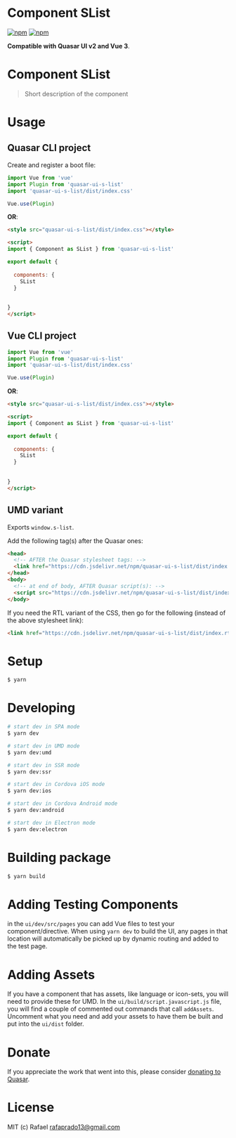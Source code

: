 # Component SList

[![npm](https://img.shields.io/npm/v/quasar-ui-s-list.svg?label=quasar-ui-s-list)](https://www.npmjs.com/package/quasar-ui-s-list)
[![npm](https://img.shields.io/npm/dt/quasar-ui-s-list.svg)](https://www.npmjs.com/package/quasar-ui-s-list)

**Compatible with Quasar UI v2 and Vue 3**.


# Component SList
> Short description of the component




# Usage

## Quasar CLI project

Create and register a boot file:

```js
import Vue from 'vue'
import Plugin from 'quasar-ui-s-list'
import 'quasar-ui-s-list/dist/index.css'

Vue.use(Plugin)
```

**OR**:

```html
<style src="quasar-ui-s-list/dist/index.css"></style>

<script>
import { Component as SList } from 'quasar-ui-s-list'

export default {
  
  components: {
    SList
  }
  
  
}
</script>
```

## Vue CLI project

```js
import Vue from 'vue'
import Plugin from 'quasar-ui-s-list'
import 'quasar-ui-s-list/dist/index.css'

Vue.use(Plugin)
```

**OR**:

```html
<style src="quasar-ui-s-list/dist/index.css"></style>

<script>
import { Component as SList } from 'quasar-ui-s-list'

export default {
  
  components: {
    SList
  }
  
  
}
</script>
```

## UMD variant

Exports `window.s-list`.

Add the following tag(s) after the Quasar ones:

```html
<head>
  <!-- AFTER the Quasar stylesheet tags: -->
  <link href="https://cdn.jsdelivr.net/npm/quasar-ui-s-list/dist/index.min.css" rel="stylesheet" type="text/css">
</head>
<body>
  <!-- at end of body, AFTER Quasar script(s): -->
  <script src="https://cdn.jsdelivr.net/npm/quasar-ui-s-list/dist/index.umd.min.js"></script>
</body>
```
If you need the RTL variant of the CSS, then go for the following (instead of the above stylesheet link):
```html
<link href="https://cdn.jsdelivr.net/npm/quasar-ui-s-list/dist/index.rtl.min.css" rel="stylesheet" type="text/css">
```

# Setup
```bash
$ yarn
```

# Developing
```bash
# start dev in SPA mode
$ yarn dev

# start dev in UMD mode
$ yarn dev:umd

# start dev in SSR mode
$ yarn dev:ssr

# start dev in Cordova iOS mode
$ yarn dev:ios

# start dev in Cordova Android mode
$ yarn dev:android

# start dev in Electron mode
$ yarn dev:electron
```

# Building package
```bash
$ yarn build
```

# Adding Testing Components
in the `ui/dev/src/pages` you can add Vue files to test your component/directive. When using `yarn dev` to build the UI, any pages in that location will automatically be picked up by dynamic routing and added to the test page.

# Adding Assets
If you have a component that has assets, like language or icon-sets, you will need to provide these for UMD. In the `ui/build/script.javascript.js` file, you will find a couple of commented out commands that call `addAssets`. Uncomment what you need and add your assets to have them be built and put into the `ui/dist` folder.

# Donate
If you appreciate the work that went into this, please consider [donating to Quasar](https://donate.quasar.dev).

# License
MIT (c) Rafael <rafaprado13@gmail.com>
